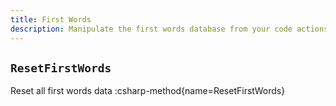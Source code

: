 ```yaml
---
title: First Words
description: Manipulate the first words database from your code actions
---
```


## `ResetFirstWords`
Reset all first words data
:csharp-method{name=ResetFirstWords}